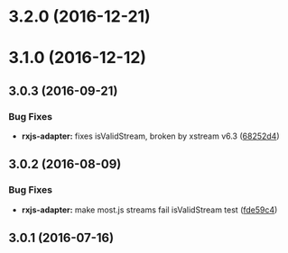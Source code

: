 <a name="3.2.0"></a>
# 3.2.0 (2016-12-21)



<a name="3.1.0"></a>
# 3.1.0 (2016-12-12)



<a name="3.0.3"></a>
## 3.0.3 (2016-09-21)


### Bug Fixes

* **rxjs-adapter:** fixes isValidStream, broken by xstream v6.3  ([68252d4](https://github.com/cyclejs/cyclejs/tree/master/packages/rxjs-adapter/commit/68252d4))



<a name="3.0.2"></a>
## 3.0.2 (2016-08-09)


### Bug Fixes

* **rxjs-adapter:** make most.js streams fail isValidStream test ([fde59c4](https://github.com/cyclejs/cyclejs/tree/master/packages/rxjs-adapter/commit/fde59c4))



<a name="3.0.1"></a>
## 3.0.1 (2016-07-16)



